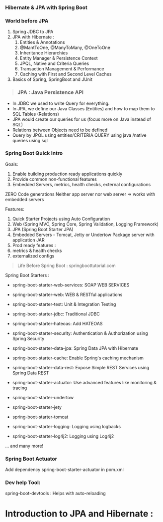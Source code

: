 ### Hibernate & JPA with Spring Boot

### World before JPA

1. Spring JDBC to JPA
2. JPA with Hibernate :
    1. Entities & Annotations
    2. @MantToOne, @ManyToMany, @OneToOne
    3. Inheritance Hierarchies
    4. Entity Manager & Persistence Context
    5. JPQL, Native and Criteria Queries
    6. Transaction Management & Performance
    7. Caching with First and Second Level Caches
3. Basics of Spring, SpringBoot and JUnit

> ### JPA : Java Persistence API

* In JDBC we used to write Query for everything.
* In JPA, we define our Java Classes (Entities) and how to map them to SQL Tables (Relations)
* JPA would create our queries for us (focus more on Java instead of SQL)
* Relations between Objects need to be defined
* Query by JPQL using entities/CRITERIA QUERY using java /native queries using sql

### Spring Boot Quick Intro

Goals:
1. Enable building production ready applications quickly
2. Provide common non-functional features
1. Embedded Servers, metrics, health checks, external configurations

ZERO Code generations
Neither app server nor web server => works with embedded servers

Features:
1. Quick Starter Projects using Auto Configuration
1. Web (Spring MVC, Spring Core, Spring Validation, Logging Framework)
2. JPA (Spring Boot Starter JPA)
2. Embedded Servers - Tomcat, Jetty or Undertow
Package server with application JAR
3. Prod ready features :
1. metrics & health checks
2. externalized configs


> Life Before Spring Boot :
springboottutorial.com

Spring Boot Starters :
* spring-boot-starter-web-services: SOAP WEB SERVICES
* spring-boot-starter-web: WEB & RESTful applications
* spring-boot-starter-test: Unit & Integration Testing
* spring-boot-starter-jdbc: Traditional JDBC
* spring-boot-starter-hateoas: Add HATEOAS
* spring-boot-starter-security: Authentication & Authorization using Spring Security
* spring-boot-starter-data-jpa: Spring Data JPA with Hibernate
* spring-boot-starter-cache: Enable Spring's caching mechanism
* spring-boot-starter-data-rest: Expose Simple REST Services using Spring Data REST


* spring-boot-starter-actuator: Use advanced features like monitoring & tracing
* spring-boot-starter-undertow
* spring-boot-starter-jety
* spring-boot-starter-tomcat

* spring-boot-starter-logging: Logging using logbacks
* spring-boot-starter-log4j2: Logging using Log4j2

... and many more!

### Spring Boot Actuator

Add dependency spring-boot-starter-actuator in pom.xml


### Dev help Tool:

spring-boot-devtools : Helps with auto-reloading


# Introduction to JPA and Hibernate : 





